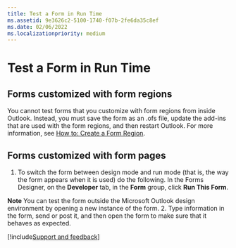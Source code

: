 ```yaml
---
title: Test a Form in Run Time
ms.assetid: 9e3626c2-5100-1740-f07b-2fe6da35c8ef
ms.date: 02/06/2022
ms.localizationpriority: medium
---
```



# Test a Form in Run Time

## Forms customized with form regions

You cannot test forms that you customize with form regions from inside Outlook. Instead, you must save the form as an .ofs file, update the add-ins that are used with the form regions, and then restart Outlook. For more information, see [How to: Create a Form Region](../Outlook-Forms/create-a-form-region.md).

## Forms customized with form pages

1. To switch the form between design mode and run mode (that is, the way the form appears when it is used) do the following. In the Forms Designer, on the **Developer** tab, in the **Form** group, click **Run This Form**.

  **Note** You can test the form outside the Microsoft Outlook design environment by opening a new instance of the form.
2. Type information in the form, send or post it, and then open the form to make sure that it behaves as expected.

[!include[Support and feedback](~/includes/feedback-boilerplate.md)]